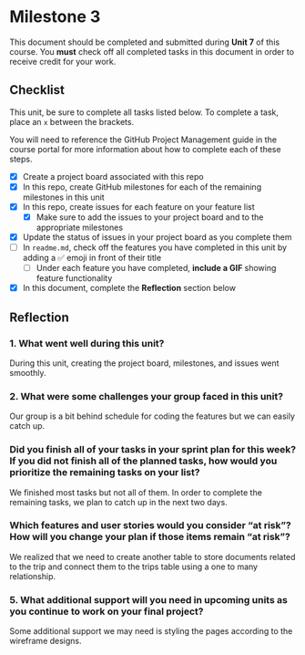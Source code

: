 # Milestone 3

This document should be completed and submitted during **Unit 7** of this course. You **must** check off all completed tasks in this document in order to receive credit for your work.

## Checklist

This unit, be sure to complete all tasks listed below. To complete a task, place an `x` between the brackets.

You will need to reference the GitHub Project Management guide in the course portal for more information about how to complete each of these steps.

- [x] Create a project board associated with this repo
- [x] In this repo, create GitHub milestones for each of the remaining milestones in this unit
- [x] In this repo, create issues for each feature on your feature list
  - [x] Make sure to add the issues to your project board and to the appropriate milestones
- [x] Update the status of issues in your project board as you complete them
- [ ] In `readme.md`, check off the features you have completed in this unit by adding a ✅ emoji in front of their title
  - [ ] Under each feature you have completed, **include a GIF** showing feature functionality
- [x] In this document, complete the **Reflection** section below

## Reflection

### 1. What went well during this unit?

During this unit, creating the project board, milestones, and issues went smoothly.

### 2. What were some challenges your group faced in this unit?

Our group is a bit behind schedule for coding the features but we can easily catch up.

### Did you finish all of your tasks in your sprint plan for this week? If you did not finish all of the planned tasks, how would you prioritize the remaining tasks on your list?

We finished most tasks but not all of them. In order to complete the remaining tasks, we plan to catch up in the next two days.

### Which features and user stories would you consider “at risk”? How will you change your plan if those items remain “at risk”?

We realized that we need to create another table to store documents related to the trip and connect them to the trips table using a one to many relationship.

### 5. What additional support will you need in upcoming units as you continue to work on your final project?

Some additional support we may need is styling the pages according to the wireframe designs.
